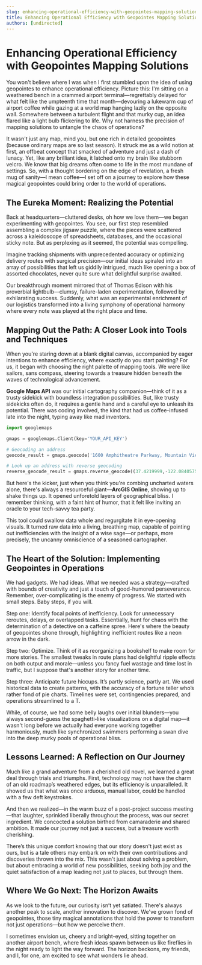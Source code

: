 ```yaml
---
slug: enhancing-operational-efficiency-with-geopointes-mapping-solutions
title: Enhancing Operational Efficiency with Geopointes Mapping Solutions
authors: [undirected]
---
```



# Enhancing Operational Efficiency with Geopointes Mapping Solutions

You won't believe where I was when I first stumbled upon the idea of using geopointes to enhance operational efficiency. Picture this: I'm sitting on a weathered bench in a crammed airport terminal—regrettably delayed for what felt like the umpteenth time that month—devouring a lukewarm cup of airport coffee while gazing at a world map hanging lazily on the opposite wall. Somewhere between a turbulent flight and that murky cup, an idea flared like a light bulb flickering to life. Why not harness the precision of mapping solutions to untangle the chaos of operations?

It wasn't just any map, mind you, but one rich in detailed geopointes (because ordinary maps are so last season). It struck me as a wild notion at first, an offbeat concept that smacked of adventure and just a dash of lunacy. Yet, like any brilliant idea, it latched onto my brain like stubborn velcro. We know that big dreams often come to life in the most mundane of settings. So, with a thought bordering on the edge of revelation, a fresh mug of sanity—I mean coffee—I set off on a journey to explore how these magical geopointes could bring order to the world of operations.

## The Eureka Moment: Realizing the Potential

Back at headquarters—cluttered desks, oh how we love them—we began experimenting with geopointes. You see, our first step resembled assembling a complex jigsaw puzzle, where the pieces were scattered across a kaleidoscope of spreadsheets, databases, and the occasional sticky note. But as perplexing as it seemed, the potential was compelling.

Imagine tracking shipments with unprecedented accuracy or optimizing delivery routes with surgical precision—our initial ideas spiraled into an array of possibilities that left us giddily intrigued, much like opening a box of assorted chocolates, never quite sure what delightful surprise awaited.

Our breakthrough moment mirrored that of Thomas Edison with his proverbial lightbulb—clumsy, failure-laden experimentation, followed by exhilarating success. Suddenly, what was an experimental enrichment of our logistics transformed into a living symphony of operational harmony where every note was played at the right place and time.

## Mapping Out the Path: A Closer Look into Tools and Techniques

When you're staring down at a blank digital canvas, accompanied by eager intentions to enhance efficiency, where exactly do you start painting? For us, it began with choosing the right palette of mapping tools. We were like sailors, sans compass, steering towards a treasure hidden beneath the waves of technological advancement.

**Google Maps API** was our initial cartography companion—think of it as a trusty sidekick with boundless integration possibilities. But, like trusty sidekicks often do, it requires a gentle hand and a careful eye to unleash its potential. There was coding involved, the kind that had us coffee-infused late into the night, typing away like mad inventors.

```python
import googlemaps

gmaps = googlemaps.Client(key='YOUR_API_KEY')

# Geocoding an address
geocode_result = gmaps.geocode('1600 Amphitheatre Parkway, Mountain View, CA')

# Look up an address with reverse geocoding
reverse_geocode_result = gmaps.reverse_geocode((37.4219999,-122.0840575))
```

But here's the kicker, just when you think you're combing uncharted waters alone, there's always a resourceful giant—**ArcGIS Online**, showing up to shake things up. It opened unforetold layers of geographical bliss. I remember thinking, with a faint hint of humor, that it felt like inviting an oracle to your tech-savvy tea party.

This tool could swallow data whole and regurgitate it in eye-opening visuals. It turned raw data into a living, breathing map, capable of pointing out inefficiencies with the insight of a wise sage—or perhaps, more precisely, the uncanny omniscience of a seasoned cartographer.

## The Heart of the Solution: Implementing Geopointes in Operations

We had gadgets. We had ideas. What we needed was a strategy—crafted with bounds of creativity and just a touch of good-humored perseverance. Remember, over-complicating is the enemy of progress. We started with small steps. Baby steps, if you will.

Step one: Identify focal points of inefficiency. Look for unnecessary reroutes, delays, or overlapped tasks. Essentially, hunt for chaos with the determination of a detective on a caffeine spree. Here's where the beauty of geopointes shone through, highlighting inefficient routes like a neon arrow in the dark.

Step two: Optimize. Think of it as reorganizing a bookshelf to make room for more stories. The smallest tweaks in route plans had delightful ripple effects on both output and morale—unless you fancy fuel wastage and time lost in traffic, but I suppose that's another story for another time.

Step three: Anticipate future hiccups. It’s partly science, partly art. We used historical data to create patterns, with the accuracy of a fortune teller who’s rather fond of pie charts. Timelines were set, contingencies prepared, and operations streamlined to a T.

While, of course, we had some belly laughs over initial blunders—you always second-guess the spaghetti-like visualizations on a digital map—it wasn't long before we actually had everyone working together harmoniously, much like synchronized swimmers performing a swan dive into the deep murky pools of operational bliss.

## Lessons Learned: A Reflection on Our Journey

Much like a grand adventure from a cherished old novel, we learned a great deal through trials and triumphs. First, technology may not have the charm of an old roadmap’s weathered edges, but its efficiency is unparalleled. It showed us that what was once arduous, manual labor, could be handled with a few deft keystrokes.

And then we realized—in the warm buzz of a post-project success meeting—that laughter, sprinkled liberally throughout the process, was our secret ingredient. We concocted a solution birthed from camaraderie and shared ambition. It made our journey not just a success, but a treasure worth cherishing.

There’s this unique comfort knowing that our story doesn't just exist as ours, but is a tale others may embark on with their own contributions and discoveries thrown into the mix. This wasn't just about solving a problem, but about embracing a world of new possibilities, seeking both joy and the quiet satisfaction of a map leading not just to places, but through them.

## Where We Go Next: The Horizon Awaits

As we look to the future, our curiosity isn’t yet satiated. There's always another peak to scale, another innovation to discover. We've grown fond of geopointes, those tiny magical annotations that hold the power to transform not just operations—but how we perceive them.

I sometimes envision us, cheery and bright-eyed, sitting together on another airport bench, where fresh ideas spawn between us like fireflies in the night ready to light the way forward. The horizon beckons, my friends, and I, for one, am excited to see what wonders lie ahead.